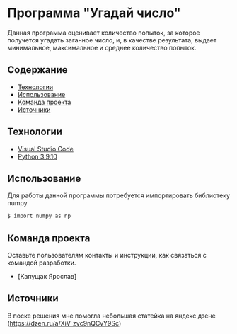 # Программа "Угадай число"
Данная программа оценивает количество попыток, за которое получется угадать заганное число, и, в качестве результата, выдает минимальное, максимальное и среднее количество попыток.

## Содержание
- [Технологии](#технологии)
- [Использование](#Использование)
- [Команда проекта](#команда-проекта)
- [Источники](#Источники)

## Технологии
- [Visual Studio Code](https://code.visualstudio.com/)
- [Python 3.9.10](https://www.python.org/downloads/release/python-3910/)

## Использование
Для работы данной программы потребуется импортировать библиотеку numpy
```sh
$ import numpy as np
```
## Команда проекта
Оставьте пользователям контакты и инструкции, как связаться с командой разработки.

- [Капущак Ярослав]

## Источники
В поске решения мне помогла небольшая статейка на яндекс дзене (https://dzen.ru/a/XiV_zvc9nQCvY9Sc)